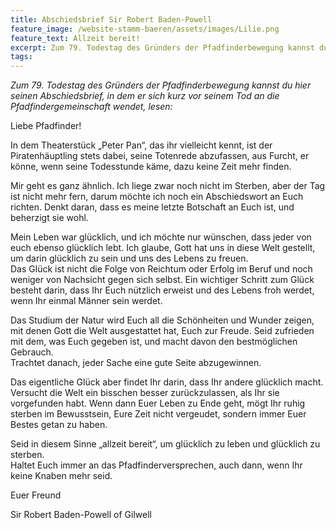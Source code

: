 ```yaml
---
title: Abschiedsbrief Sir Robert Baden-Powell
feature_image: /website-stamm-baeren/assets/images/Lilie.png
feature_text: Allzeit bereit!
excerpt: Zum 79. Todestag des Gründers der Pfadfinderbewegung kannst du hier seinen Abschiedsbrief, in dem er sich kurz vor seinem Tod an die Pfadfindergemeinschaft wendet, lesen.
tags:
---
```


*Zum 79. Todestag des Gründers der Pfadfinderbewegung kannst du hier seinen Abschiedsbrief, in dem er sich kurz vor seinem Tod an die Pfadfindergemeinschaft wendet, lesen:*

Liebe Pfadfinder!

In dem Theaterstück „Peter Pan“, das ihr vielleicht kennt, ist der Piratenhäuptling stets dabei, seine Totenrede abzufassen, aus Furcht, er könne, wenn seine Todesstunde käme, dazu keine Zeit mehr finden.

Mir geht es ganz ähnlich. Ich liege zwar noch nicht im Sterben, aber der Tag ist nicht mehr fern, darum möchte ich noch ein Abschiedswort an Euch richten. Denkt daran, dass es meine letzte Botschaft an Euch ist, und beherzigt sie wohl.

Mein Leben war glücklich, und ich möchte nur wünschen, dass jeder von euch ebenso glücklich lebt. Ich glaube, Gott hat uns in diese Welt gestellt, um darin glücklich zu sein und uns des Lebens zu freuen.  
Das Glück ist nicht die Folge von Reichtum oder Erfolg im Beruf und noch weniger von Nachsicht gegen sich selbst. Ein wichtiger Schritt zum Glück besteht darin, dass Ihr Euch nützlich erweist und des Lebens froh werdet, wenn Ihr einmal Männer sein werdet.

Das Studium der Natur wird Euch all die Schönheiten und Wunder zeigen, mit denen Gott die Welt ausgestattet hat, Euch zur Freude. Seid zufrieden mit dem, was Euch gegeben ist, und macht davon den bestmöglichen Gebrauch.  
Trachtet danach, jeder Sache eine gute Seite abzugewinnen.

Das eigentliche Glück aber findet Ihr darin, dass Ihr andere glücklich macht.  
Versucht die Welt ein bisschen besser zurückzulassen, als Ihr sie vorgefunden habt. Wenn dann Euer Leben zu Ende geht, mögt Ihr ruhig sterben im Bewusstsein, Eure Zeit nicht vergeudet, sondern immer Euer Bestes getan zu haben.

Seid in diesem Sinne „allzeit bereit“, um glücklich zu leben und glücklich zu sterben.  
Haltet Euch immer an das Pfadfinderversprechen, auch dann, wenn Ihr keine Knaben mehr seid.

Euer Freund

Sir Robert Baden-Powell of Gilwell
